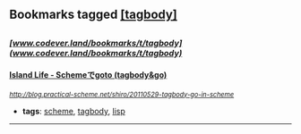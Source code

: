 ## Bookmarks tagged [[tagbody]](https://www.codever.land/search?q=[tagbody])

_<sup><sup>[www.codever.land/bookmarks/t/tagbody](www.codever.land/bookmarks/t/tagbody)</sup></sup>_
---
#### [Island Life - Schemeでgoto (tagbody&go)](http://blog.practical-scheme.net/shiro/20110529-tagbody-go-in-scheme)
_<sup>http://blog.practical-scheme.net/shiro/20110529-tagbody-go-in-scheme</sup>_

* **tags**: [scheme](../tagged/scheme.md), [tagbody](../tagged/tagbody.md), [lisp](../tagged/lisp.md)
---
